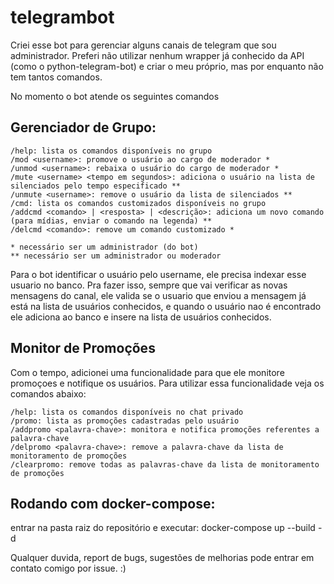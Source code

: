 # telegrambot

Criei esse bot para gerenciar alguns canais de telegram que sou administrador. Preferi não utilizar nenhum wrapper já conhecido da API (como o python-telegram-bot) e criar o meu próprio, mas por enquanto não tem tantos comandos.

No momento o bot atende os seguintes comandos 

## Gerenciador de Grupo:
```
/help: lista os comandos disponíveis no grupo
/mod <username>: promove o usuário ao cargo de moderador *
/unmod <username>: rebaixa o usuário do cargo de moderador *
/mute <username> <tempo em segundos>: adiciona o usuário na lista de silenciados pelo tempo especificado **
/unmute <username>: remove o usuário da lista de silenciados **
/cmd: lista os comandos customizados disponíveis no grupo
/addcmd <comando> | <resposta> | <descrição>: adiciona um novo comando (para mídias, enviar o comando na legenda) **
/delcmd <comando>: remove um comando customizado *

* necessário ser um administrador (do bot)
** necessário ser um administrador ou moderador
```

Para o bot identificar o usuário pelo username, ele precisa indexar esse usuario no banco. Pra fazer isso, sempre que vai verificar as novas mensagens do canal, ele valida se o usuario que enviou a mensagem já está na lista de usuários conhecidos, e quando o usuário nao é encontrado ele adiciona ao banco e insere na lista de usuários conhecidos.

## Monitor de Promoções

Com o tempo, adicionei uma funcionalidade para que ele monitore promoçoes e notifique os usuários. Para utilizar essa funcionalidade veja os comandos abaixo:
```
/help: lista os comandos disponíveis no chat privado
/promo: lista as promoções cadastradas pelo usuário
/addpromo <palavra-chave>: monitora e notifica promoções referentes a palavra-chave
/delpromo <palavra-chave>: remove a palavra-chave da lista de monitoramento de promoções
/clearpromo: remove todas as palavras-chave da lista de monitoramento de promoções
```

## Rodando com docker-compose:
entrar na pasta raiz do repositório e executar: 
docker-compose up --build -d

Qualquer duvida, report de bugs, sugestões de melhorias pode entrar em contato comigo por issue. :)




